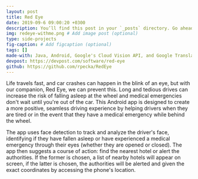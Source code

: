 ```yaml
---
layout: post
title: Red Eye
date: 2019-09-6 09:00:20 +0300
description: You’ll find this post in your `_posts` directory. Go ahead and edit it and re-build the site to see your changes. # Add post description (optional)
img: redeye-withme.png # Add image post (optional)
type: side-projects
fig-caption: # Add figcaption (optional)
tags: []
made-with: Java, Android, Google's Cloud Vision API, and Google Translate API
devpost: https://devpost.com/software/red-eye
github: https://github.com/rpecka/RedEye
---
```

Life travels fast, and car crashes can happen in the blink of an eye, but with our companion, Red Eye, we can prevent this. Long and tedious drives can increase the risk of falling asleep at the wheel and medical emergencies don't wait until you're out of the car. This Android app is designed to create a more positive, seamless driving experience by helping drivers when they are tired or in the event that they have a medical emergency while behind the wheel.

The app uses face detection to track and analyze the driver's face, identifying if they have fallen asleep or have experienced a medical emergency through their eyes (whether they are opened or closed). The app then suggests a course of action: find the nearest hotel or alert the authorities. If the former is chosen, a list of nearby hotels will appear on screen, if the latter is chosen, the authorities will be alerted and given the exact coordinates by accessing the phone's location.

